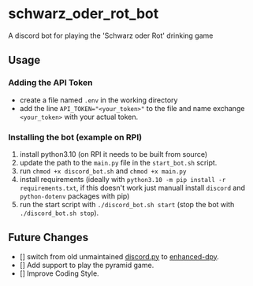 # schwarz_oder_rot_bot

A discord bot for playing the 'Schwarz oder Rot' drinking game

## Usage

### Adding the API Token

- create a file named `.env` in the working directory
- add the line `API_TOKEN="<your_token>"` to the file and name exchange `<your_token>` with your actual token.

### Installing the bot (example on RPI)

1. install python3.10 (on RPI it needs to be built from source)
2. update the path to the `main.py` file in the `start_bot.sh` script.
3. run `chmod +x discord_bot.sh` and `chmod +x main.py`
4. install requirements (ideally with `python3.10 -m pip install -r requirements.txt`, if this doesn't work just manuall install `discord` and `python-dotenv` packages with pip)
5. run the start script with `./discord_bot.sh start` (stop the bot with `./discord_bot.sh stop`).

## Future Changes

- [] switch from old unmaintained [discord.py](https://github.com/Rapptz/discord.py) to [enhanced-dpy](https://github.com/iDevision/enhanced-discord.py).
- [] Add support to play the pyramid game.
- [] Improve Coding Style.
